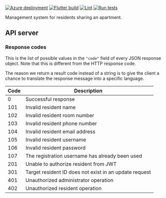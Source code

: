 [![Azure deployment](https://github.com/Serious-senpai/resident-manager/actions/workflows/deploy.yml/badge.svg?branch=main&event=push)](https://github.com/Serious-senpai/resident-manager/actions/workflows/deploy.yml)
[![Flutter build](https://github.com/Serious-senpai/resident-manager/actions/workflows/build.yml/badge.svg?branch=main&event=push)](https://github.com/Serious-senpai/resident-manager/actions/workflows/build.yml)
[![Lint](https://github.com/Serious-senpai/resident-manager/actions/workflows/lint.yml/badge.svg?branch=main&event=push)](https://github.com/Serious-senpai/resident-manager/actions/workflows/lint.yml)
[![Run tests](https://github.com/Serious-senpai/resident-manager/actions/workflows/tests.yml/badge.svg?branch=main&event=push)](https://github.com/Serious-senpai/resident-manager/actions/workflows/tests.yml)

Management system for residents sharing an apartment.

## API server

### Response codes

This is the list of possible values in the `"code"` field of every JSON response object. Note that this is
different from the HTTP response code.

The reason we return a result code instead of a string is to give the client a chance to translate the response
message into a specific language.

| Code | Description |
| ---- | ----------- |
| 0 | Successful response |
| 101 | Invalid resident name |
| 102 | Invalid resident room number |
| 103 | Invalid resident phone number |
| 104 | Invalid resident email address |
| 105 | Invalid resident username |
| 106 | Invalid resident password |
| 107 | The registration username has already been used |
| 201 | Unable to authorize resident from JWT |
| 301 | Target resident ID does not exist in an update request |
| 401 | Unauthorized administrator operation |
| 402 | Unauthorized resident operation |
